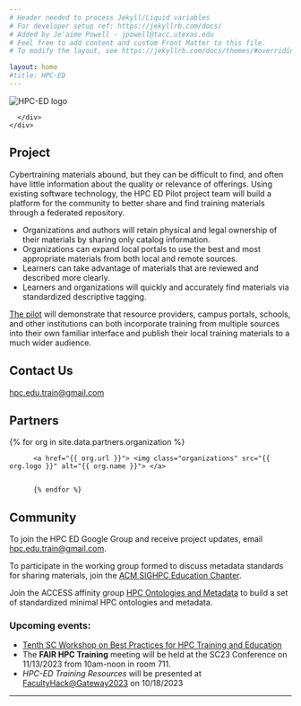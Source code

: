 ```yaml
---
# Header needed to process Jekyll/Liquid variables
# For developer setup ref: https://jekyllrb.com/docs/
# Added by Je'aime Powell - jpowell@tacc.utexas.edu
# Feel free to add content and custom Front Matter to this file.
# To modify the layout, see https://jekyllrb.com/docs/themes/#overriding-theme-defaults

layout: home
#title: HPC-ED
---
```

<main role="main">
    <div class="jumbotron">
      <div class="container">
        <img src="../assets/imgs/HPC-Ed.png" alt="HPC-ED logo" class="rounded mx-auto d-block">
       
      </div>
    </div>
      
<div class="container">
      <!-- Example row of columns -->
      <div class="row">
        <div class="col-md-4">
          <h2>Project</h2>
          <p>Cybertraining materials abound, but they can be difficult to find, and
            often have little information about the quality or relevance of offerings.
            Using existing software technology, the HPC ED Pilot project team will
            build a platform for the community to better share and find training
            materials through a federated repository.</p>
          <ul>
            <li>Organizations and authors will retain physical and legal ownership of
              their materials by sharing only catalog information.</li>
            <li>Organizations can expand local portals to use the best and most
              appropriate materials from both local and remote sources.</li>
            <li>Learners can take advantage of materials that are reviewed and
              described more clearly.</li>
            <li>Learners and organizations will quickly and accurately find materials
              via standardized descriptive tagging.</li>
          </ul>
          <p>
          <a href="https://www.cac.cornell.edu/about/pubs/HPC%20ED%20CyberTraining.pdf">The pilot</a>
            will demonstrate that resource providers, campus portals,
            schools, and other institutions can both incorporate training from
            multiple sources into their own familiar interface and publish their local
            training materials to a much wider audience.</p>
      </div>
        <div class="col-md-4">
          <h2>Contact Us</h2><p><a
              href="mailto:hpc.edu.train@gmail.com">hpc.edu.train@gmail.com</a></p>

  <h2>Partners</h2>
          {% for org in site.data.partners.organization %}

          <a href="{{ org.url }}"> <img class="organizations" src="{{ org.logo }}" alt="{{ org.name }}"> </a>


          {% endfor %}

  </div>
  <div class="col-md-4">
    <h2>Community</h2>
    <p>To join the HPC ED Google Group and receive project updates, email <a
        href="mailto:hpc.edu.train@gmail.com">hpc.edu.train@gmail.com</a>.</p>
    <p>To participate in the working group formed to discuss metadata standards for sharing materials, join the <a
        href="https://sighpceducation.acm.org/">ACM SIGHPC Education Chapter</a>.</p>
    <p>Join the ACCESS affinity group <a
        href="https://support.access-ci.org/affinity-groups/hpc-ontologies-and-metadata">HPC Ontologies and
        Metadata</a> to build a set of standardized minimal HPC ontologies and metadata. </p>

  <h3>Upcoming events:</h3>
    <ul>
      <li><a href="https://sc23.supercomputing.org/?post_type=page&p=3480&sess=sess456">Tenth SC Workshop on Best
          Practices for HPC Training and Education</a></li>
      <li>The <strong>FAIR HPC Training</strong> meeting will be held at the SC23 Conference on 11/13/2023 from
        10am-noon in room 711.</li>
      <li><em>HPC-ED Training Resources </em> will be presented at <a
          href="https://hackhpc.github.io/facultyhack-gateways23/">FacultyHack@Gateway2023</a> on 10/18/2023</li>
    </ul>

  </div>
</div>

   <hr>
  </div> 
  <!-- /container -->

  </main>

 

  <!-- Bootstrap core JavaScript
    ================================================== -->
  <!-- Placed at the end of the document so the pages load faster -->
  <script src="https://code.jquery.com/jquery-3.2.1.slim.min.js"
    integrity="sha384-KJ3o2DKtIkvYIK3UENzmM7KCkRr/rE9/Qpg6aAZGJwFDMVNA/GpGFF93hXpG5KkN"
    crossorigin="anonymous"></script>
  <script>window.jQuery || document.write('<script src="../../assets/js/vendor/jquery-slim.min.js"><\/script>')</script>
  <script src="../../assets/js/vendor/popper.min.js"></script>
  <script src="../../dist/js/bootstrap.min.js"></script>

